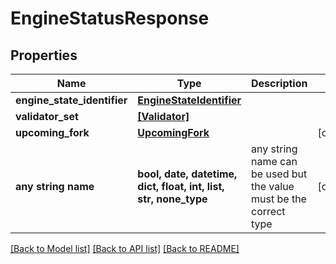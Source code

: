 # EngineStatusResponse


## Properties
Name | Type | Description | Notes
------------ | ------------- | ------------- | -------------
**engine_state_identifier** | [**EngineStateIdentifier**](EngineStateIdentifier.md) |  | 
**validator_set** | [**[Validator]**](Validator.md) |  | 
**upcoming_fork** | [**UpcomingFork**](UpcomingFork.md) |  | [optional] 
**any string name** | **bool, date, datetime, dict, float, int, list, str, none_type** | any string name can be used but the value must be the correct type | [optional]

[[Back to Model list]](../README.md#documentation-for-models) [[Back to API list]](../README.md#documentation-for-api-endpoints) [[Back to README]](../README.md)


